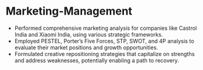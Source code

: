 # Marketing-Management
- Performed comprehensive marketing analysis for companies like Castrol India and Xiaomi India, using various strategic frameworks.
- Employed PESTEL, Porter’s Five Forces, STP, SWOT, and 4P analysis to evaluate their market positions and growth opportunities.
- Formulated creative repositioning strategies that capitalize on strengths and address weaknesses, potentially enabling a path to recovery.
